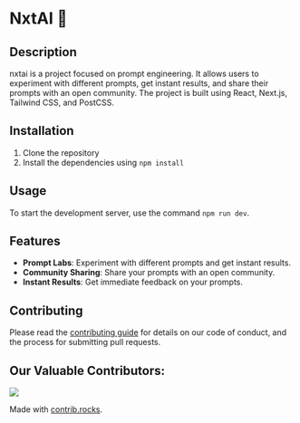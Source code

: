 # NxtAI 🚀

## Description

nxtai is a project focused on prompt engineering. It allows users to experiment with different prompts, get instant results, and share their prompts with an open community. The project is built using React, Next.js, Tailwind CSS, and PostCSS.

## Installation

1. Clone the repository
2. Install the dependencies using `npm install`

## Usage

To start the development server, use the command `npm run dev`.

## Features

- **Prompt Labs**: Experiment with different prompts and get instant results.
- **Community Sharing**: Share your prompts with an open community.
- **Instant Results**: Get immediate feedback on your prompts.

## Contributing

Please read the [contributing guide](CONTRIBUTE.md) for details on our code of conduct, and the process for submitting pull requests.

## Our Valuable Contributors:

<a href="https://github.com/tkrupesh14/nxtai/graphs/contributors">
  <img src="https://contrib.rocks/image?repo=tkrupesh14/nxtai" />
</a>

Made with [contrib.rocks](https://contrib.rocks).
